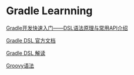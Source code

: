 # Gradle Learnning
[Gradle开发快速入门——DSL语法原理与常用API介绍](http://www.paincker.com/gradle-develop-basics)

[Gradle DSL 官方文档](https://docs.gradle.org/current/dsl/)

[Gradle DSL 解读](https://blog.csdn.net/itzhengjun1987/article/details/77427691)

[Groovy语法](http://groovy-lang.org/documentation.html)
